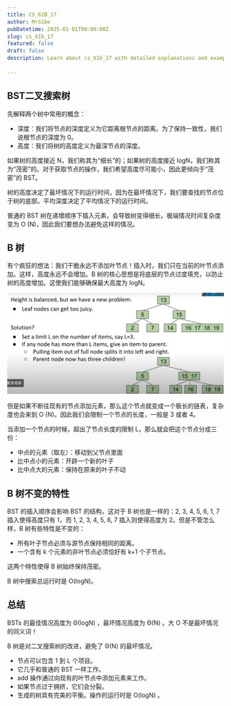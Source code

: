 ```yaml
---
title: CS_61B_17
author: MrSibe
pubDatetime: 2025-01-01T00:00:00Z
slug: cs_61b_17
featured: false
draft: false
description: Learn about cs_61b_17 with detailed explanations and examples.

---
```

## BST二叉搜索树

先解释两个树中常用的概念：

- 深度：我们将节点的深度定义为它距离根节点的距离。为了保持一致性，我们说根节点的深度为 0。
- 高度：我们将树的高度定义为最深节点的深度。

如果树的高度接近 N，我们称其为“细长”的；如果树的高度接近 logN，我们称其为“茂密”的。对于获取节点的操作，我们希望高度尽可能小，因此更倾向于“茂密”的 BST。

树的高度决定了最坏情况下的运行时间，因为在最坏情况下，我们要查找的节点位于树的底部。平均深度决定了平均情况下的运行时间。

普通的 BST 树在递增顺序下插入元素，会导致树变得细长，极端情况时间复杂度变为 O (N)，因此我们要想办法避免这样的情况。

## B 树

有个疯狂的想法：我们干脆永远不添加叶节点！插入时，我们只在当前的叶节点添加。这样，高度永远不会增加。B 树的核心思想是将底层的节点过度填充，以防止树的高度增加。这使我们能够确保最大高度为 logN。

![image.png](https://raw.githubusercontent.com/MrSibe/obsidian_images/main/20250716130823.png)

但是如果不断往现有的节点添加元素，那么这个节点就变成一个极长的链表，复杂度也会来到 O (N)。因此我们会限制一个节点的长度，一般是 3 或者 4。

当添加一个节点的时候，超出了节点长度的限制 L，那么就会把这个节点分成三份：

- 中点的元素（取左）：移动到父节点里面
- 比中点小的元素：开辟一个新的叶子
- 比中点大的元素：保持在原来的叶子不动

## B 树不变的特性

BST 的插入顺序会影响 BST 的结构，这对于 B 树也是一样的：2, 3, 4, 5, 6, 1, 7 插入使得高度只有 1，而 1, 2, 3, 4, 5, 6, 7 插入则使得高度为 2。但是不管怎么样，B 树有些特性是不变的：

- 所有叶子节点必须与源节点保持相同的距离。
- 一个含有 k 个元素的非叶节点必须恰好有 k+1 个子节点。

这两个特性使得 B 树始终保持茂密。

B 树中搜索总运行时是 O(logN)。

## 总结

BSTs 的最佳情况高度为 Θ(logN) ，最坏情况高度为 Θ(N) 。大 O 不是最坏情况的同义词！

B 树是对二叉搜索树的改进，避免了 Θ(N) 的最坏情况。

- 节点可以包含 1 到 L 个项目。
- 它几乎和普通的 BST 一样工作。
- add 操作通过向现有的叶节点中添加元素来工作。
- 如果节点过于拥挤，它们会分裂。
- 生成的树具有完美的平衡。操作的运行时是 O(logN) 。






